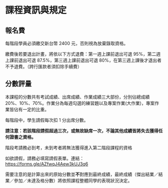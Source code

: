 # 課程資訊與規定

## 報名費

每階段學員必須繳交新台幣 2400 元，否則視為放棄錄取資格。 

繳費後若要退出計畫，將依以下方式退費：第一週上課前退出可退 95%，第二週上課前退出可退 87.5%，第三週上課前退出可退 80%，在第三週上課後才退出者不予退費。（跨行匯款者須扣除手續費）

## 分數評量

本課程的分數共有考試成績、出席成績、作業成績三大部份，分別佔總成績 20%、10%、70%。作業分為每週勾選的練習題以及專案作業(大作業)，專案作業皆佔有一定的比重。

每階段中，學生請假每次扣 1 分出席分數。

**請注意：若該階段請假超過三次，或無故缺席一次，不論其他成績皆將失去獲得任何證書之資格。**

階段考請務必到考，未到考者將無法獲得進入第二階段課程的資格

如欲請假，請務必填寫請假表單。連結：https://forms.gle/AZfwqJ4Aew3kUJ3q6

需要注意的是計算出來的原始分數並**不**對應到最終成績，最終成績（傑出結業／結業／參加／未達及格分數）將依照課程整體同學的表現狀況決定。
